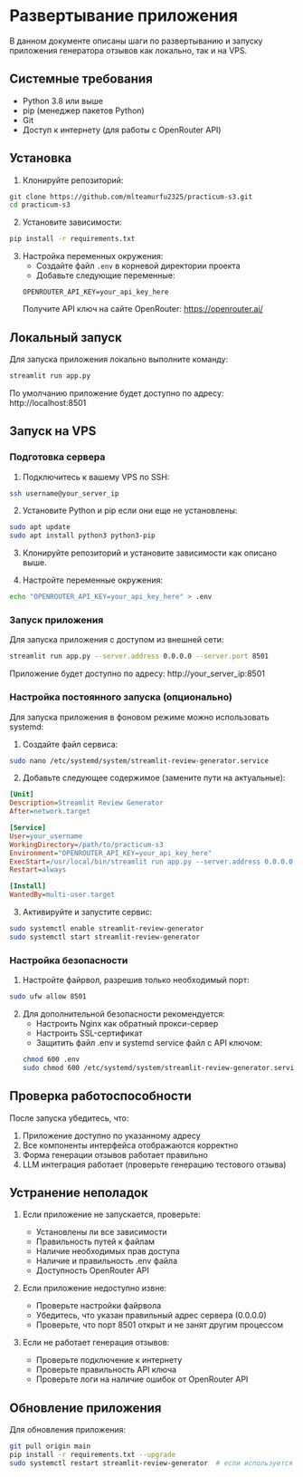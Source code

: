 # Развертывание приложения

В данном документе описаны шаги по развертыванию и запуску приложения генератора отзывов как локально, так и на VPS.

## Системные требования

- Python 3.8 или выше
- pip (менеджер пакетов Python)
- Git
- Доступ к интернету (для работы с OpenRouter API)

## Установка

1. Клонируйте репозиторий:
```bash
git clone https://github.com/mlteamurfu2325/practicum-s3.git
cd practicum-s3
```

2. Установите зависимости:
```bash
pip install -r requirements.txt
```

3. Настройка переменных окружения:
   - Создайте файл `.env` в корневой директории проекта
   - Добавьте следующие переменные:
   ```
   OPENROUTER_API_KEY=your_api_key_here
   ```
   Получите API ключ на сайте OpenRouter: https://openrouter.ai/

## Локальный запуск

Для запуска приложения локально выполните команду:
```bash
streamlit run app.py
```

По умолчанию приложение будет доступно по адресу: http://localhost:8501

## Запуск на VPS

### Подготовка сервера

1. Подключитесь к вашему VPS по SSH:
```bash
ssh username@your_server_ip
```

2. Установите Python и pip если они еще не установлены:
```bash
sudo apt update
sudo apt install python3 python3-pip
```

3. Клонируйте репозиторий и установите зависимости как описано выше.

4. Настройте переменные окружения:
```bash
echo "OPENROUTER_API_KEY=your_api_key_here" > .env
```

### Запуск приложения

Для запуска приложения с доступом из внешней сети:
```bash
streamlit run app.py --server.address 0.0.0.0 --server.port 8501
```

Приложение будет доступно по адресу: http://your_server_ip:8501

### Настройка постоянного запуска (опционально)

Для запуска приложения в фоновом режиме можно использовать systemd:

1. Создайте файл сервиса:
```bash
sudo nano /etc/systemd/system/streamlit-review-generator.service
```

2. Добавьте следующее содержимое (замените пути на актуальные):
```ini
[Unit]
Description=Streamlit Review Generator
After=network.target

[Service]
User=your_username
WorkingDirectory=/path/to/practicum-s3
Environment="OPENROUTER_API_KEY=your_api_key_here"
ExecStart=/usr/local/bin/streamlit run app.py --server.address 0.0.0.0 --server.port 8501
Restart=always

[Install]
WantedBy=multi-user.target
```

3. Активируйте и запустите сервис:
```bash
sudo systemctl enable streamlit-review-generator
sudo systemctl start streamlit-review-generator
```

### Настройка безопасности

1. Настройте файрвол, разрешив только необходимый порт:
```bash
sudo ufw allow 8501
```

2. Для дополнительной безопасности рекомендуется:
   - Настроить Nginx как обратный прокси-сервер
   - Настроить SSL-сертификат
   - Защитить файл .env и systemd service файл с API ключом:
   ```bash
   chmod 600 .env
   sudo chmod 600 /etc/systemd/system/streamlit-review-generator.service
   ```

## Проверка работоспособности

После запуска убедитесь, что:
1. Приложение доступно по указанному адресу
2. Все компоненты интерфейса отображаются корректно
3. Форма генерации отзывов работает правильно
4. LLM интеграция работает (проверьте генерацию тестового отзыва)

## Устранение неполадок

1. Если приложение не запускается, проверьте:
   - Установлены ли все зависимости
   - Правильность путей к файлам
   - Наличие необходимых прав доступа
   - Наличие и правильность .env файла
   - Доступность OpenRouter API

2. Если приложение недоступно извне:
   - Проверьте настройки файрвола
   - Убедитесь, что указан правильный адрес сервера (0.0.0.0)
   - Проверьте, что порт 8501 открыт и не занят другим процессом

3. Если не работает генерация отзывов:
   - Проверьте подключение к интернету
   - Проверьте правильность API ключа
   - Проверьте логи на наличие ошибок от OpenRouter API

## Обновление приложения

Для обновления приложения:
```bash
git pull origin main
pip install -r requirements.txt --upgrade
sudo systemctl restart streamlit-review-generator  # если используется systemd
